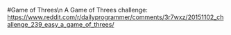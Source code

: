 #Game of Threes\n A Game of Threes challenge: https://www.reddit.com/r/dailyprogrammer/comments/3r7wxz/20151102_challenge_239_easy_a_game_of_threes/

